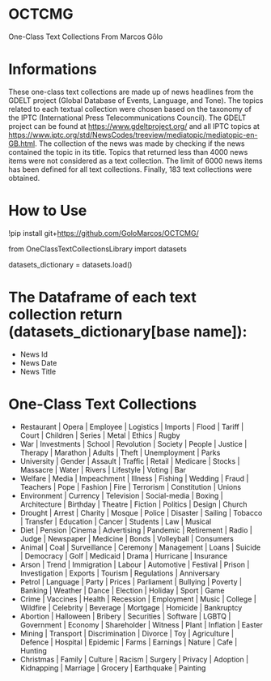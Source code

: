# OCTCMG

One-Class Text Collections From Marcos Gôlo

# Informations

These one-class text collections are made up of news headlines from the GDELT project (Global Database of Events, Language, and Tone). The topics related to each textual collection were chosen based on the taxonomy of the IPTC (International Press Telecommunications Council). The GDELT project can be found at https://www.gdeltproject.org/ and all IPTC topics at https://www.iptc.org/std/NewsCodes/treeview/mediatopic/mediatopic-en-GB.html. The collection of the news was made by checking if the news contained the topic in its title. Topics that returned less than 4000 news items were not considered as a text collection. The limit of 6000 news items has been defined for all text collections. Finally, 183 text collections were obtained.

# How to Use

!pip install git+https://github.com/GoloMarcos/OCTCMG/

from OneClassTextCollectionsLibrary import datasets

datasets_dictionary = datasets.load()

# The Dataframe of each text collection return (datasets_dictionary[base name]):

- News Id 
- News Date
- News Title

# One-Class Text Collections

- Restaurant | Opera | Employee | Logistics | Imports | Flood | Tariff | Court | Children  | Series | Metal | Ethics | Rugby 
- War | Investments | School | Revolution | Society | People | Justice | Therapy | Marathon | Adults | Theft | Unemployment | Parks 
- University | Gender | Assault | Traffic | Retail | Medicare | Stocks | Massacre | Water | Rivers | Lifestyle | Voting | Bar 
- Welfare | Media | Impeachment | Illness | Fishing | Wedding | Fraud | Teachers | Pope | Fashion | Fire | Terrorism | Constitution | Unions 
- Environment | Currency | Television | Social-media | Boxing | Architecture | Birthday | Theatre | Fiction | Politics | Design | Church 
- Drought | Arrest | Charity | Mosque | Police | Disaster | Sailing | Tobacco | Transfer | Education | Cancer | Students | Law | Musical 
- Diet | Pension |Cinema | Advertising | Pandemic | Retirement | Radio | Judge | Newspaper | Medicine | Bonds | Volleyball | Consumers 
- Animal | Coal | Surveillance | Ceremony | Management | Loans | Suicide | Democracy | Golf | Medicaid | Drama | Hurricane | Insurance 
- Arson | Trend | Immigration | Labour | Automotive | Festival | Prison | Investigation | Exports | Tourism | Regulations | Anniversary 
- Petrol | Language | Party | Prices | Parliament | Bullying | Poverty | Banking | Weather | Dance | Election | Holiday | Sport | Game 
- Crime | Vaccines | Health | Recession | Employment | Music | College | Wildfire | Celebrity | Beverage | Mortgage | Homicide | Bankruptcy 
- Abortion | Halloween | Bribery | Securities | Software | LGBTQ | Government | Economy | Shareholder | Witness | Plant | Inflation | Easter 
- Mining | Transport | Discrimination | Divorce | Toy | Agriculture | Defence | Hospital | Epidemic | Farms | Earnings | Nature | Cafe | Hunting 
- Christmas | Family | Culture | Racism | Surgery | Privacy | Adoption | Kidnapping | Marriage | Grocery | Earthquake | Painting 
